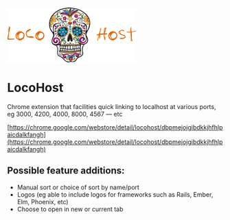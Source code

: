 ![alt Loco Host](logo.png)

# LocoHost

Chrome extension that facilities quick linking to localhost at various ports, eg 3000, 4200, 4000, 8000, 4567 –– etc

[https://chrome.google.com/webstore/detail/locohost/dbpmejojgibdkkjhfhlpaicdalkfangh](https://chrome.google.com/webstore/detail/locohost/dbpmejojgibdkkjhfhlpaicdalkfangh)

## Possible feature additions:

- Manual sort or choice of sort by name/port
- Logos (eg  able to include logos for frameworks such as Rails, Ember, Elm, Phoenix, etc)
- Choose to open in new or current tab
